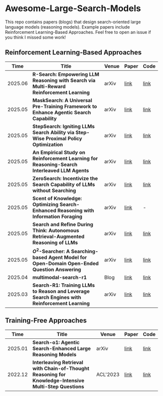 # Awesome-Large-Search-Models

This repo contains papers (blogs) that design search-oriented large language models (reasoning models). Example papers include Reinforcement Learning-Based Approaches. Feel free to open an issue if you think I missed some work!

## Reinforcement Learning-Based Approaches
| Time    | Title                                                                                               | Venue | Paper                                                                                                        | Code                                                       |
|---------|-----------------------------------------------------------------------------------------------------|-------|--------------------------------------------------------------------------------------------------------------|------------------------------------------------------------|
| 2025.06 | **R-Search: Empowering LLM Reasoning with Search via Multi-Reward Reinforcement Learning**         | arXiv | [link](https://arxiv.org/abs/2506.04185)                                                                     | [link](https://github.com/QingFei1/R-Search)               |
| 2025.05 | **MaskSearch: A Universal Pre-Training Framework to Enhance Agentic Search Capability**         | arXiv | [link](https://arxiv.org/abs/2505.20285)                                                                     | [link](https://github.com/Alibaba-NLP/MaskSearch)    
| 2025.05 | **StepSearch: Igniting LLMs Search Ability via Step-Wise Proximal Policy Optimization**         | arXiv | [link](https://arxiv.org/abs/2505.20285)                                                                     | [link](https://github.com/Zillwang/StepSearch)   
| 2025.05 | **An Empirical Study on Reinforcement Learning for Reasoning-Search Interleaved LLM Agents**         | arXiv | [link](https://arxiv.org/abs/2505.15117)                                                                     | [link](https://github.com/PeterGriffinJin/Search-R1)   
| 2025.05 | **ZeroSearch: Incentivize the Search Capability of LLMs without Searching**         | arXiv | [link](https://arxiv.org/abs/2505.04588)                                                                     | [link](https://github.com/Alibaba-NLP/ZeroSearch)     
| 2025.05 | **Scent of Knowledge: Optimizing Search-Enhanced Reasoning with Information Foraging**         | arXiv | [link](https://arxiv.org/abs/2505.09316)                                                                     | - | 
| 2025.05 | **Search and Refine During Think: Autonomous Retrieval-Augmented Reasoning of LLMs**         | arXiv | [link](https://arxiv.org/abs/2505.11277)                                                                     | [link](https://github.com/syr-cn/AutoRefine) | 
| 2025.05 | **$O^2$-Searcher: A Searching-based Agent Model for Open-Domain Open-Ended Question Answering**         | arXiv | [link](https://arxiv.org/abs/2505.16582)                                                                     | [link](https://github.com/KnowledgeXLab/O2-Searcher) | 
| 2025.04 | **multimodal-search-r1**                                                                            | Blog  | [link](https://kimingng.notion.site/MMSearch-R1-Incentivizing-LMMs-to-Search-1bcce992031880b2bc64fde13ef83e2a) | [link](https://github.com/EvolvingLMMs-Lab/multimodal-search-r1) |
| 2025.03 | **Search-R1: Training LLMs to Reason and Leverage Search Engines with Reinforcement Learning**     | arXiv | [link](https://arxiv.org/abs/2503.09516)                                                                     | [link](https://github.com/PeterGriffinJin/Search-R1)       |


## Training-Free Approaches
| Time    | Title                                                                                               | Venue | Paper                                                                                                        | Code                                                       |
|---------|-----------------------------------------------------------------------------------------------------|-------|--------------------------------------------------------------------------------------------------------------|------------------------------------------------------------|
| 2025.01 | **Search-o1: Agentic Search-Enhanced Large Reasoning Models**      | arXiv | [link](https://arxiv.org/abs/2501.05366)                  | [link](https://github.com/sunnynexus/Search-o1)    |
| 2022.12 | **Interleaving Retrieval with Chain-of-Thought Reasoning for Knowledge-Intensive Multi-Step Questions**      | ACL'2023 | [link](https://arxiv.org/abs/2501.05366)                  | [link](https://github.com/stonybrooknlp/ircot)    |

